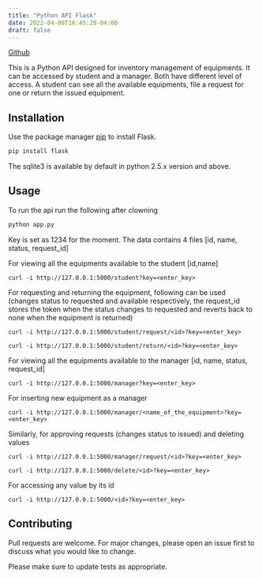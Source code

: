 ```yaml
---
title: "Python API Flask"
date: 2022-04-08T16:45:20-04:00
draft: false
---
```


[Github](https://github.com/bakharia/py_api_assignment/edit/main/README.md)

This is a Python API designed for inventory management of equipments. It can be accessed by student and a manager. Both have different level of access. A student can see all the available equipments, file a request for one or return the issued equipment.

## Installation

Use the package manager [pip](https://pypi.org/project/Flask/) to install Flask.

```bash
pip install flask
```
The sqlite3 is available by default in python 2.5.x version and above.

## Usage
To run the api run the following after clowning

```python
python app.py
```


Key is set as 1234 for the moment. The data contains 4 files [id, name, status, request_id]

For viewing all the equipments available to the student [id,name]
```curl
curl -i http://127.0.0.1:5000/student?key=<enter_key>
```
For requesting and returning the equipment, following can be used (changes status to requested and available respectively, the request_id stores the token when the status changes to requested and reverts back to none when the equipment is returned)
```curl
curl -i http://127.0.0.1:5000/student/request/<id>?key=<enter_key>

curl -i http://127.0.0.1:5000/student/return/<id>?key=<enter_key>
```

For viewing all the equipments available to the manager [id, name, status, request_id]
```curl
curl -i http://127.0.0.1:5000/manager?key=<enter_key>
```

For inserting new equipment as a manager

```curl
curl -i http://127.0.0.1:5000/manager/<name_of_the_equipment>?key=<enter_key>
```

Similarly, for approving requests (changes status to issued) and deleting values
```curl
curl -i http://127.0.0.1:5000/manager/request/<id>?key=<enter_key>

curl -i http://127.0.0.1:5000/delete/<id>?key=<enter_key>
```

For accessing any value by its id
```curl
curl -i http://127.0.0.1:5000/<id>?key=<enter_key>
```




## Contributing
Pull requests are welcome. For major changes, please open an issue first to discuss what you would like to change.

Please make sure to update tests as appropriate.